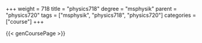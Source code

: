 +++
weight = 718
title = "physics718"
degree = "msphysik"
parent = "physics720"
tags = ["msphysik", "physics718", "physics720"]
categories = ["course"]
+++

{{< genCoursePage >}}
